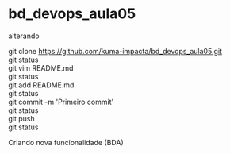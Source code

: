 # bd_devops_aula05
alterando 

git clone https://github.com/kuma-impacta/bd_devops_aula05.git  
git status  
git vim README.md  
git status  
git add README.md   
git status  
git commit -m 'Primeiro commit'  
git status  
git push  
git status  

Criando nova funcionalidade (BDA)
